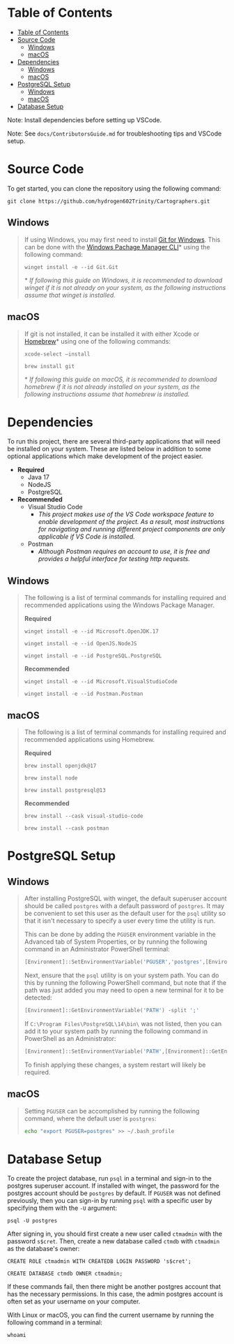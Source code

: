 # Table of Contents

- [Table of Contents](#table-of-contents)
- [Source Code](#source-code)
  - [Windows](#windows)
  - [macOS](#macos)
- [Dependencies](#dependencies)
  - [Windows](#windows-1)
  - [macOS](#macos-1)
- [PostgreSQL Setup](#postgresql-setup)
  - [Windows](#windows-2)
  - [macOS](#macos-2)
- [Database Setup](#database-setup)

Note: Install dependencies before setting up VSCode. 

Note: See `docs/ContributorsGuide.md` for troubleshooting tips and VSCode setup. 

# Source Code
To get started, you can clone the repository using the following command:
```
git clone https://github.com/hydrogen602Trinity/Cartographers.git
```

## Windows
>If using Windows, you may first need to install [Git for Windows](https://gitforwindows.org/). This can be done with the [Windows Pachage Manager CLI](https://winget.run/)* using the following command:
>```
>winget install -e --id Git.Git
>```
>
>\* *If following this guide on Windows, it is recommended to download winget if it is not already on your system, as the following instructions assume that winget is installed.*

## macOS

>If git is not installed, it can be installed it with either Xcode or [Homebrew](https://brew.sh/)* using one of the following commands:
>```
>xcode-select –install
>```
>```
>brew install git
>```
>\* *If following this guide on macOS, it is recommended to download homebrew if it is not already installed on your system, as the following instructions assume that homebrew is installed.*

# Dependencies
To run this project, there are several third-party applications that will need be installed on your system. These are listed below in addition to some optional applications which make development of the project easier.

- **Required**
    - Java 17
    - NodeJS
    - PostgreSQL
- **Recommended**
    - Visual Studio Code
        - *This project makes use of the VS Code workspace feature to enable development of the project. As a result, most instructions for navigating and running different project components are only applicable if VS Code is installed.*
    - Postman
        - *Although Postman requires an account to use, it is free and provides a helpful interface for testing http requests.*

## Windows
> The following is a list of terminal commands for installing required and recommended applications using the Windows Package Manager.
>
> **Required**
> ```
> winget install -e --id Microsoft.OpenJDK.17
> ```
> ```
> winget install -e --id OpenJS.NodeJS
> ```
> ```
> winget install -e --id PostgreSQL.PostgreSQL
> ```
>
> **Recommended**
> ```
> winget install -e --id Microsoft.VisualStudioCode
> ```
> ```
> winget install -e --id Postman.Postman
> ```

## macOS
> The following is a list of terminal commands for installing required and recommended applications using Homebrew.
>
> **Required**
> ```
> brew install openjdk@17
> ```
> ```
> brew install node
> ```
> ```
> brew install postgresql@13
> ```
>
> **Recommended**
> ```
> brew install --cask visual-studio-code
> ```
> ```
> brew install --cask postman
> ```



# PostgreSQL Setup

## Windows
> After installing PostgreSQL with winget, the default superuser account should be called `postgres` with a default password of `postgres`. It may be convenient to set this user as the default user for the `psql` utility so that it isn't necessary to specify a user every time the utility is run.
>
> This can be done by adding the `PGUSER` environment variable in the Advanced tab of System Properties, or by running the following command in an Administrator PowerShell terminal:
> ```powershell
> [Environment]::SetEnvironmentVariable('PGUSER','postgres',[EnvironmentVariableTarget]::Machine)
> ```
>
> Next, ensure that the `psql` utility is on your system path. You can do this by running the following PowerShell command, but note that if the path was just added you may need to open a new terminal for it to be detected:
> ```powershell
> [Environment]::GetEnvironmentVariable('PATH') -split ';'
> ```
>
> If `C:\Program Files\PostgreSQL\14\bin\` was not listed, then you can add it to your system path by running the following command in PowerShell as an Administrator:
> ```powershell
> [Environment]::SetEnvironmentVariable('PATH',[Environment]::GetEnvironmentVariable('PATH')+';C:\Program Files\PostgreSQL\14\bin\',[EnvironmentVariableTarget]::Machine)
> ```
> To finish applying these changes, a system restart will likely be required.

## macOS
> Setting `PGUSER` can be accomplished by running the following command, where the default user is `postgres`:
> ```bash
> echo "export PGUSER=postgres" >> ~/.bash_profile
> ```

# Database Setup
To create the project database, run `psql` in a terminal and sign-in to the postgres superuser account. If installed with winget, the password for the postgres account should be `postgres` by default. If `PGUSER` was not defined previously, then you can sign-in by running `psql` with a specific user by specifying them with the `-U` argument:
```
psql -U postgres
```

After signing in, you should first create a new user called `ctmadmin` with the password `s$cret`. Then, create a new database called `ctmdb` with `ctmadmin` as the database's owner:
```
CREATE ROLE ctmadmin WITH CREATEDB LOGIN PASSWORD 's$cret';
```
```
CREATE DATABASE ctmdb OWNER ctmadmin;
```

If these commands fail, then there might be another postgres account that has the necessary permissions. In this case, the admin postgres account is often set as your username on your computer.

With Linux or macOS, you can find the current username by running the following command in a terminal:
```
whoami
```
